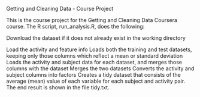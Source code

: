 Getting and Cleaning Data - Course Project

This is the course project for the Getting and Cleaning Data Coursera course. The R script, run_analysis.R, does the following:


Download the dataset if it does not already exist in the working directory

Load the activity and feature info
Loads both the training and test datasets, keeping only those columns which reflect a mean or standard deviation
Loads the activity and subject data for each dataset, and merges those columns with the dataset
Merges the two datasets
Converts the activity and subject columns into factors
Creates a tidy dataset that consists of the average (mean) value of each variable for each subject and activity pair.
The end result is shown in the file tidy.txt.
